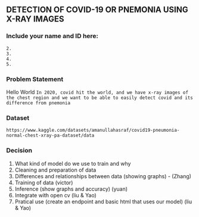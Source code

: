 <!-- @format -->

## DETECTION OF COVID-19 OR PNEMONIA USING X-RAY IMAGES

### Include your name and ID here:

    2.
    3.
    4.
    5.

### Problem Statement

Hello World
`In 2020, covid hit the world, and we have x-ray images of the chest region and we want to be able to easily detect covid and its difference from pnemonia`

### Dataset

`https://www.kaggle.com/datasets/amanullahasraf/covid19-pneumonia-normal-chest-xray-pa-dataset/data`

### Decision

1.  What kind of model do we use to train and why
2.  Cleaning and preparation of data
3.  Differences and relationships between data (showing graphs) - (Zhang)
4.  Training of data (victor)
5.  Inference (show graphs and accuracy) (yuan)
6.  Integrate with open cv (liu & Yao)
7.  Pratical use (create an endpoint and basic html that uses our model) (liu & Yao)
